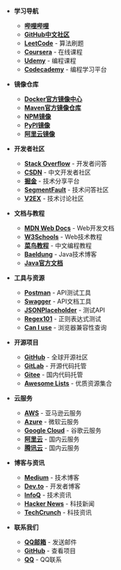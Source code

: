 - **学习导航**
  - [**哔哩哔哩**](https://www.bilibili.com/)
  - [**GitHub中文社区**](https://www.githubs.cn/post/what-is-github)
  - [**LeetCode**](https://leetcode.cn/) - 算法刷题
  - [**Coursera**](https://www.coursera.org/) - 在线课程
  - [**Udemy**](https://www.udemy.com/) - 编程课程
  - [**Codecademy**](https://www.codecademy.com/) - 编程学习平台

- **镜像仓库**
  - [**Docker官方镜像中心**](https://hub.docker.com/)
  - [**Maven官方镜像仓库**](https://mvnrepository.com/)
  - [**NPM镜像**](https://www.npmjs.com/)
  - [**PyPI镜像**](https://pypi.org/)
  - [**阿里云镜像**](https://developer.aliyun.com/mirror/)

- **开发者社区**
  - [**Stack Overflow**](https://stackoverflow.com/) - 开发者问答
  - [**CSDN**](https://www.csdn.net/) - 中文开发者社区
  - [**掘金**](https://juejin.cn/) - 技术分享平台
  - [**SegmentFault**](https://segmentfault.com/) - 技术问答社区
  - [**V2EX**](https://www.v2ex.com/) - 技术讨论社区

- **文档与教程**
  - [**MDN Web Docs**](https://developer.mozilla.org/) - Web开发文档
  - [**W3Schools**](https://www.w3schools.com/) - Web技术教程
  - [**菜鸟教程**](https://www.runoob.com/) - 中文编程教程
  - [**Baeldung**](https://www.baeldung.com/) - Java技术博客
  - [**Java官方文档**](https://docs.oracle.com/en/java/)

- **工具与资源**
  - [**Postman**](https://www.postman.com/) - API测试工具
  - [**Swagger**](https://swagger.io/) - API文档工具
  - [**JSONPlaceholder**](https://jsonplaceholder.typicode.com/) - 测试API
  - [**Regex101**](https://regex101.com/) - 正则表达式测试
  - [**Can I use**](https://caniuse.com/) - 浏览器兼容性查询

- **开源项目**
  - [**GitHub**](https://github.com/) - 全球开源社区
  - [**GitLab**](https://about.gitlab.com/) - 开源代码托管
  - [**Gitee**](https://gitee.com/) - 国内代码托管
  - [**Awesome Lists**](https://github.com/sindresorhus/awesome) - 优质资源集合

- **云服务**
  - [**AWS**](https://aws.amazon.com/) - 亚马逊云服务
  - [**Azure**](https://azure.microsoft.com/) - 微软云服务
  - [**Google Cloud**](https://cloud.google.com/) - 谷歌云服务
  - [**阿里云**](https://www.aliyun.com/) - 国内云服务
  - [**腾讯云**](https://cloud.tencent.com/) - 国内云服务

- **博客与资讯**
  - [**Medium**](https://medium.com/) - 技术博客
  - [**Dev.to**](https://dev.to/) - 开发者博客
  - [**InfoQ**](https://www.infoq.cn/) - 技术资讯
  - [**Hacker News**](https://news.ycombinator.com/) - 科技新闻
  - [**TechCrunch**](https://techcrunch.com/) - 科技资讯

- **联系我们**
  - [**QQ邮箱**](mailto:1017834057@qq.com) - 发送邮件
  - [**GitHub**](https://github.com/dby321) - 查看项目
  - [**QQ**](tencent://message/?uin=1017834057) - QQ联系

  